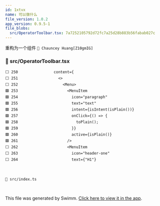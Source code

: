 ```yaml
---
id: 1xtvx
name: 可以做什么
file_version: 1.0.2
app_version: 0.9.5-1
file_blobs:
  src/OperatorToolbar.tsx: 7a7252105792d72fc7a25d28b883b56fabab027c
---
```


重构为一个组件 `👤 Chauncey Huang[Z10gmIG]`
<!-- NOTE-swimm-snippet: the lines below link your snippet to Swimm -->
### 📄 src/OperatorToolbar.tsx
```tsx
⬜ 250                content={
⬜ 251                  <>
⬜ 252                    <Menu>
🟩 253                      <MenuItem
🟩 254                        icon="paragraph"
🟩 255                        text="text"
🟩 256                        intent={isIntent(isPlain())}
🟩 257                        onClick={() => {
🟩 258                          toPlain();
🟩 259                        }}
🟩 260                        active={isPlain()}
🟩 261                      />
⬜ 262                      <MenuItem
⬜ 263                        icon="header-one"
⬜ 264                        text={"H1"}
```

<br/>

`📄 src/index.ts`




<br/>

This file was generated by Swimm. [Click here to view it in the app](https://app.swimm.io/repos/Z2l0aHViJTNBJTNBcm9hbS10b29sYmFyJTNBJTNBZGl2ZTJQcm8=/docs/1xtvx).